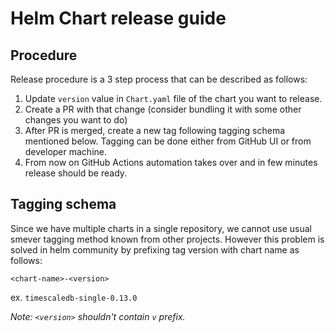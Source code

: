 # Helm Chart release guide

## Procedure

Release procedure is a 3 step process that can be described as follows:
1. Update `version` value in `Chart.yaml` file of the chart you want to release.
2. Create a PR with that change (consider bundling it with some other changes you want to do)
3. After PR is merged, create a new tag following tagging schema mentioned below. Tagging can be done either from GitHub UI or from developer machine.
4. From now on GitHub Actions automation takes over and in few minutes release should be ready.

## Tagging schema

Since we have multiple charts in a single repository, we cannot use usual smever tagging method known from other projects. However this problem is solved in helm community by prefixing tag version with chart name as follows:

`<chart-name>-<version>`

ex. `timescaledb-single-0.13.0`

_Note: `<version>` shouldn't contain `v` prefix._